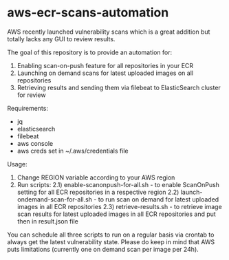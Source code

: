 # aws-ecr-scans-automation

AWS recently launched vulnerability scans which is a great addition but totally lacks any GUI to review results.

The goal of this repository is to provide an automation for:

  1) Enabling scan-on-push feature for all repositories in your ECR
  2) Launching on demand scans for latest uploaded images on all repositories
  3) Retrieving results and sending them via filebeat to ElasticSearch cluster for review
  
  
Requirements:
- jq
- elasticsearch
- filebeat
- aws console
- aws creds set in ~/.aws/credentials file


Usage:
1) Change REGION variable according to your AWS region
2) Run scripts:
  2.1) enable-scanonpush-for-all.sh - to enable ScanOnPush setting for all ECR repositories in a respective region
  2.2) launch-ondemand-scan-for-all.sh - to run scan on demand for latest uploaded images in all ECR repositories
  2.3) retrieve-results.sh - to retrieve image scan results for latest uploaded images in all ECR repositories and put then in result.json file
  
  

You can schedule all three scripts to run on a regular basis via crontab to always get the latest vulnerability state. Please do keep in mind that AWS puts limitations (currently one on demand scan per image per 24h).
